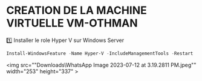 # CREATION DE LA MACHINE VIRTUELLE VM-OTHMAN

1️⃣ Installer le role Hyper V sur Windows Server

```POWERSHELL
Install-WindowsFeature -Name Hyper-V -IncludeManagementTools -Restart
```

<img src=""Downloads\WhatsApp Image 2023-07-12 at 3.19.2811 PM.jpeg"" width="253" height="337" > </img>
